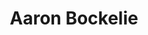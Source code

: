 ---
avatar: /images/people/bockelie.jpg
avatar_small: /images/people/bockelie_small.jpg
bio: null
homepage: null
instagram: null
linkedin: null
title: Aaron Bockelie
twitter: null
type: guest
username: bockelie
youtube: null
---